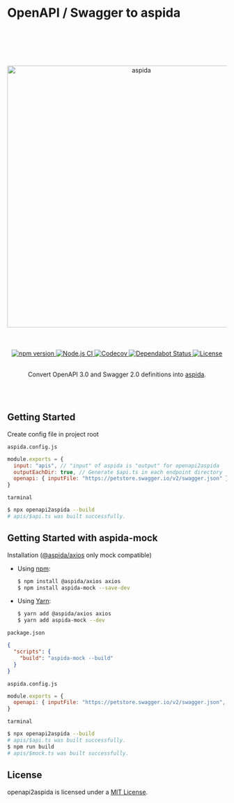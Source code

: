 # OpenAPI / Swagger to aspida

<br />
<br />
<br />
<br />
<br />
<div align="center">
  <img src="https://aspida.github.io/aspida/logos/svg/black.svg" alt="aspida" title="aspida" width="600" />
</div>
<br />
<br />
<br />
<div align="center">
  <a href="https://www.npmjs.com/package/openapi2aspida">
    <img src="https://img.shields.io/npm/v/openapi2aspida" alt="npm version" />
  </a>
  <a href="https://github.com/aspida/openapi2aspida/actions?query=workflow%3A%22Node.js+CI%22">
    <img src="https://github.com/aspida/openapi2aspida/workflows/Node.js%20CI/badge.svg" alt="Node.js CI" />
  </a>
  <a href="https://codecov.io/gh/aspida/aspida">
    <img src="https://img.shields.io/codecov/c/github/aspida/openapi2aspida.svg" alt="Codecov" />
  </a>
  <a href="https://dependabot.com">
    <img src="https://api.dependabot.com/badges/status?host=github&repo=aspida/openapi2aspida" alt="Dependabot Status" />
  </a>
  <a href="https://github.com/aspida/openapi2aspida/LICENSE">
    <img src="https://img.shields.io/npm/l/openapi2aspida" alt="License" />
  </a>
</div>
<br />
<p align="center">Convert OpenAPI 3.0 and Swagger 2.0 definitions into <a href="https://github.com/aspida/aspida/tree/master/packages/aspida">aspida</a>.</p>
<br />
<br />

## Getting Started

Create config file in project root

`aspida.config.js`

```js
module.exports = {
  input: "apis", // "input" of aspida is "output" for openapi2aspida
  outputEachDir: true, // Generate $api.ts in each endpoint directory
  openapi: { inputFile: "https://petstore.swagger.io/v2/swagger.json" } // Compatible with yaml/json of OpenAPI3.0/Swagger2.0
}
```

`tarminal`

```sh
$ npx openapi2aspida --build
# apis/$api.ts was built successfully.
```

## Getting Started with aspida-mock

Installation ([@aspida/axios](https://github.com/aspida/aspida/tree/master/packages/aspida-axios) only mock compatible)

- Using [npm](https://www.npmjs.com/):

  ```sh
  $ npm install @aspida/axios axios
  $ npm install aspida-mock --save-dev
  ```

- Using [Yarn](https://yarnpkg.com/):

  ```sh
  $ yarn add @aspida/axios axios
  $ yarn add aspida-mock --dev
  ```

`package.json`

```json
{
  "scripts": {
    "build": "aspida-mock --build"
  }
}
```

`aspida.config.js`

```js
module.exports = {
  openapi: { inputFile: "https://petstore.swagger.io/v2/swagger.json", mock: true }
}
```

`tarminal`

```sh
$ npx openapi2aspida --build
# apis/$api.ts was built successfully.
$ npm run build
# apis/$mock.ts was built successfully.
```

## License

openapi2aspida is licensed under a [MIT License](https://github.com/aspida/openapi2aspida/blob/master/LICENSE).
